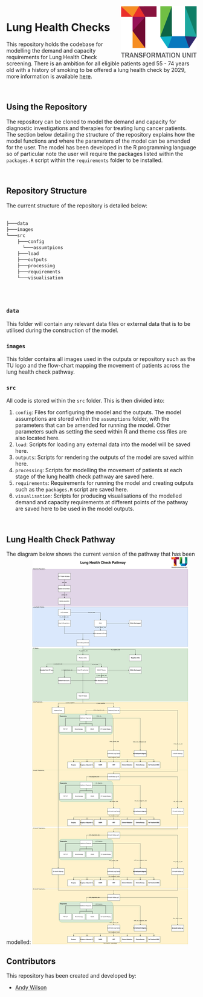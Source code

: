<img src="images/TU_logo_large.png" alt="TU logo" width="200" align="right"/>

# Lung Health Checks
This repository holds the codebase for modelling the demand and capacity requirements for Lung Health Check screening. There is an ambition for all eligible patients aged 55 - 74 years old with a history of smoking to be offered a lung health check by 2029, more information is available [here](https://www.nhs.uk/conditions/lung-health-checks/).

<br/>

## Using the Repository
The repository can be cloned to model the demand and capacity for diagnostic investigations and therapies for treating lung cancer patients. The section below detailing the structure of the repository explains how the model functions and where the parameters of the model can be amended for the user. The model has been developed in the R programming language so of particular note the user will require the packages listed within the `packages.R` script within the `requirements` folder to be installed.

<br/>

## Repository Structure

The current structure of the repository is detailed below:

``` plaintext

├───data
├───images
└───src
    ├───config
      └───assumtpions
    ├───load
    ├───outputs
    ├───processing
    ├───requirements
    └───visualisation
    
```

<br/>

### `data`
This folder will contain any relevant data files or external data that is to be utilised during the construction of the model.

### `images`
This folder contains all images used in the outputs or repository such as the TU logo and the flow-chart mapping the movement of patients across the lung health check pathway.

### `src`
All code is stored within the `src` folder. This is then divided into:

1. `config`: Files for configuring the model and the outputs. The model assumptions are stored within the `assumptions` folder, with the parameters that can be amended for running the model. Other parameters such as setting the seed within R and theme css files are also located here.
2. `load`: Scripts for loading any external data into the model will be saved here.
3. `outputs`: Scripts for rendering the outputs of the model are saved within here.
4. `processing`: Scripts for modelling the movement of patients at each stage of the lung health check pathway are saved here.
5. `requirements`: Requirements for running the model and creating outputs such as the `packages.R` script are saved here.
6. `visualisation`: Scripts for producing visualisations of the modelled demand and capacity requirements at different points of the pathway are saved here to be used in the model outputs.

<br/>

## Lung Health Check Pathway
The diagram below shows the current version of the pathway that has been modelled:
<img src="images/lhc_pathway-Additional diagnostics.drawio.svg" alt="LHC Pathway"/>

## Contributors

This repository has been created and developed by:
-   [Andy Wilson](https://github.com/ASW-Analyst)